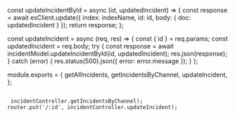 



const updateIncidentById = async (id, updatedIncident) => {
  const response = await esClient.update({
    index: indexName,
    id: id,
    body: {
      doc: updatedIncident
    }
  });
  return response;
};



const updateIncident = async (req, res) => {
  const { id } = req.params;
  const updatedIncident = req.body;
  try {
    const response = await incidentModel.updateIncidentById(id, updatedIncident);
    res.json(response);
  } catch (error) {
    res.status(500).json({ error: error.message });
  }
};

module.exports = {
  getAllIncidents,
  getIncidentsByChannel,
  updateIncident,
};
```

 incidentController.getIncidentsByChannel);
router.put('/:id', incidentController.updateIncident);

